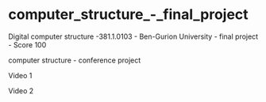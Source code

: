 # computer_structure_-_final_project
Digital computer structure -381.1.0103 - Ben-Gurion University - final project - Score 100

computer structure - conference project

Video 1

Video 2

